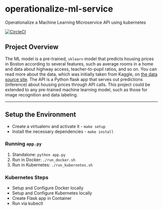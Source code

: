 # operationalize-ml-service

Operationalize a Machine Learning Microservice API using kubernetes

[![CircleCI](https://circleci.com/gh/dikaeinstein/operationalize-ml-service.svg?style=svg)](https://github.com/dikaeinstein/operationalize-ml-service)

## Project Overview

The ML model is a pre-trained, `sklearn` model that predicts housing prices in Boston according to several features, such as average rooms in a home and data about highway access, teacher-to-pupil ratios, and so on. You can read more about the data, which was initially taken from Kaggle, on [the data source site](https://www.kaggle.com/c/boston-housing). The API is a Python flask app that serves out predictions (inference) about housing prices through API calls. This project could be extended to any pre-trained machine learning model, such as those for image recognition and data labeling.

---

## Setup the Environment

* Create a virtualenv and activate it - `make setup`
* Install the necessary dependencies - `make install`

### Running `app.py`

1. Standalone:  `python app.py`
2. Run in Docker:  `./run_docker.sh`
3. Run in Kubernetes:  `./run_kubernetes.sh`

### Kubernetes Steps

* Setup and Configure Docker locally
* Setup and Configure Kubernetes locally
* Create Flask app in Container
* Run via kubectl
